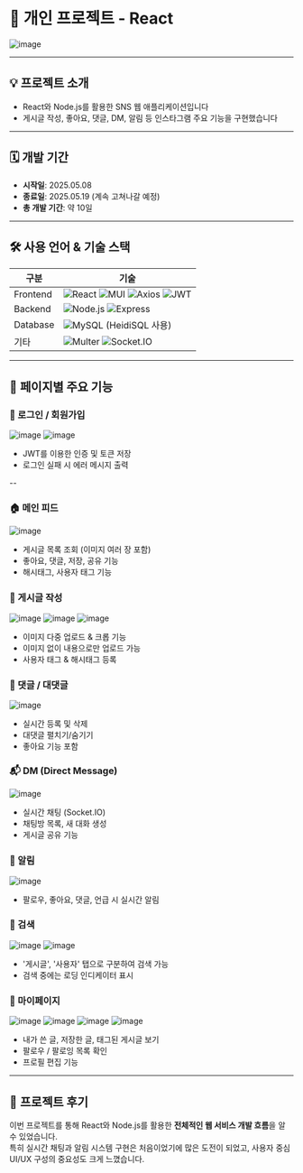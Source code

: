 # 👩 개인 프로젝트 - React

![image](https://github.com/user-attachments/assets/ff6fea2f-7102-4ef2-9407-07d94975b190)

---

## 💡 프로젝트 소개

- React와 Node.js를 활용한 SNS 웹 애플리케이션입니다
- 게시글 작성, 좋아요, 댓글, DM, 알림 등 인스타그램 주요 기능을 구현했습니다

---

## 🗓 개발 기간

- **시작일**: 2025.05.08  
- **종료일**: 2025.05.19 (계속 고쳐나갈 예정)  
- **총 개발 기간**: 약 10일  

---

## 🛠️ 사용 언어 & 기술 스택

| 구분 | 기술 |
|------|------|
| Frontend | ![React](https://img.shields.io/badge/React-61DAFB?style=for-the-badge&logo=react&logoColor=black) ![MUI](https://img.shields.io/badge/MUI-007FFF?style=for-the-badge&logo=mui&logoColor=white) ![Axios](https://img.shields.io/badge/Axios-5A29E4?style=for-the-badge) ![JWT](https://img.shields.io/badge/JWT-000000?style=for-the-badge&logo=jsonwebtokens&logoColor=white) |
| Backend | ![Node.js](https://img.shields.io/badge/Node.js-339933?style=for-the-badge&logo=nodedotjs&logoColor=white) ![Express](https://img.shields.io/badge/Express-FF4F4F?style=for-the-badge&logo=express&logoColor=white) |
| Database | ![MySQL](https://img.shields.io/badge/MySQL-4479A1?style=for-the-badge&logo=mysql&logoColor=white) (HeidiSQL 사용) |
| 기타 | ![Multer](https://img.shields.io/badge/Multer-FF8C00?style=for-the-badge) ![Socket.IO](https://img.shields.io/badge/Socket.IO-010101?style=for-the-badge&logo=socketdotio&logoColor=white) |

---

## 📄 페이지별 주요 기능

### 🔐 로그인 / 회원가입

![image](https://github.com/user-attachments/assets/f467dcfa-ff7a-40de-abc0-26e84e36f2c0)
![image](https://github.com/user-attachments/assets/6e95f3fe-de2e-42dc-aacb-9cacfe2915e2)

- JWT를 이용한 인증 및 토큰 저장
- 로그인 실패 시 에러 메시지 출력

--

### 🏠 메인 피드

![image](https://github.com/user-attachments/assets/f07d7c2d-1a1a-4618-8636-207df1d2c6bf)

- 게시글 목록 조회 (이미지 여러 장 포함)
- 좋아요, 댓글, 저장, 공유 기능
- 해시태그, 사용자 태그 기능

### 📝 게시글 작성

![image](https://github.com/user-attachments/assets/13d9a20e-fec0-4bba-871a-46ac393dd020)
![image](https://github.com/user-attachments/assets/76146f2b-fe79-4a4c-a8e0-a19199c24cae)
![image](https://github.com/user-attachments/assets/8eaac756-9924-4f18-8272-a7e97ee22e74)

- 이미지 다중 업로드 & 크롭 기능
- 이미지 없이 내용으로만 업로드 가능
- 사용자 태그 & 해시태그 등록

### 💬 댓글 / 대댓글

![image](https://github.com/user-attachments/assets/a2a3cbfa-1818-4526-9f0f-67431890ce51)

- 실시간 등록 및 삭제
- 대댓글 펼치기/숨기기
- 좋아요 기능 포함

### 📬 DM (Direct Message)

![image](https://github.com/user-attachments/assets/499da885-d191-4d34-beb3-5d0b8b64510c)

- 실시간 채팅 (Socket.IO)
- 채팅방 목록, 새 대화 생성
- 게시글 공유 기능

### 🔔 알림

![image](https://github.com/user-attachments/assets/8e4aafad-db39-4d8c-8f34-3568ec8412e7)

- 팔로우, 좋아요, 댓글, 언급 시 실시간 알림

### 🔎 검색

![image](https://github.com/user-attachments/assets/7d561a1d-d44c-498b-9a27-39487739543b)
![image](https://github.com/user-attachments/assets/d766b0c2-381b-464c-926e-4422f3ebf518)

- '게시글', '사용자' 탭으로 구분하여 검색 가능  
- 검색 중에는 로딩 인디케이터 표시  

### 👤 마이페이지

![image](https://github.com/user-attachments/assets/a880cd8f-99c1-4bd1-b3d0-643a82778c7f)
![image](https://github.com/user-attachments/assets/14488dfe-746e-49d8-ab8c-71591cb2681f)
![image](https://github.com/user-attachments/assets/8eda00fd-6c65-4d1e-914b-06a3c3266769)
![image](https://github.com/user-attachments/assets/38badea8-a447-4d41-98e1-282922c29e0f)

- 내가 쓴 글, 저장한 글, 태그된 게시글 보기
- 팔로우 / 팔로잉 목록 확인
- 프로필 편집 기능

---

## 💬 프로젝트 후기

이번 프로젝트를 통해 React와 Node.js를 활용한 **전체적인 웹 서비스 개발 흐름**을 알 수 있었습니다.  
특히 실시간 채팅과 알림 시스템 구현은 처음이었기에 많은 도전이 되었고, 사용자 중심 UI/UX 구성의 중요성도 크게 느꼈습니다.  
